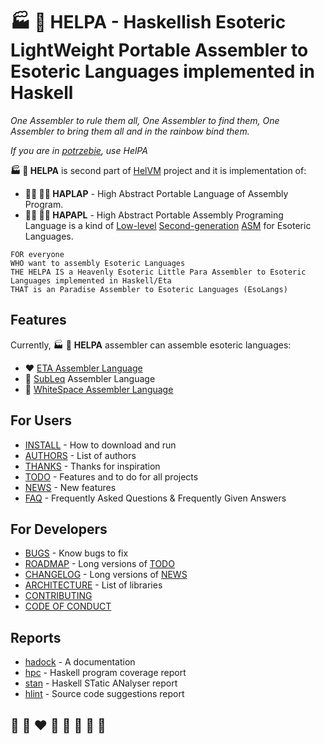 # 🏭 🌾 HELPA - Haskellish Esoteric LightWeight Portable Assembler to Esoteric Languages implemented in Haskell

*One Assembler to rule them all, One Assembler to find them, One Assembler to bring them all and in the rainbow bind them.*

*If you are in [potrzebie](https://en.wikipedia.org/wiki/Potrzebie), use HelPA*

**🏭 🌾 HELPA** is second part of [HelVM](http://helvm.github.io/) project and it is implementation of:
* **🧑‍🏭 🧑‍🌾 HAPLAP** - High Abstract Portable Language of Assembly Program.
* **🧑‍🏭 🧑‍🌾 HAPAPL** - High Abstract Portable Assembly Programing Language is a kind of [Low-level] [Second-generation] [ASM] for Esoteric Languages.

```
FOR everyone
WHO want to assembly Esoteric Languages
THE HELPA IS a Heavenly Esoteric Little Para Assembler to Esoteric Languages implemented in Haskell/Eta
THAT is an Paradise Assembler to Esoteric Languages (EsoLangs)
```

## Features
Currently, 🏭 🌾 **HELPA** assembler can assemble esoteric languages:
* ❤️ [ETA Assembler Language](http://www.miketaylor.org.uk/tech/eta/doc/easman.html)
* 💙 [SubLeq](http://mazonka.com/subleq/) Assembler Language
* 🤍 [WhiteSpace Assembler Language](https://helvm.github.io/wsa/intro.html)

[comment]: <> (* 🌈 BrainFuck Assembler Language)
[comment]: <> (* 💛 Malbolge Assembler Language)
[comment]: <> (* 💚 Piet Assembler Language)
[comment]: <> (* 🖤 WMachine Assembler Language)

## For Users
* [INSTALL](users/INSTALL.md) - How to download and run
* [AUTHORS](users/AUTHORS.md) - List of authors
* [THANKS](users/THANKS.md) - Thanks for inspiration
* [TODO](users/TODO.md) - Features and to do for all projects
* [NEWS](users/NEWS.md) - New features
* [FAQ](users/FAQ.md) - Frequently Asked Questions & Frequently Given Answers

## For Developers
* [BUGS](developers/BUGS.md) - Know bugs to fix
* [ROADMAP](developers/ROADMAP.md) - Long versions of [TODO](users/TODO.md)
* [CHANGELOG](developers/CHANGELOG.md) - Long versions of [NEWS](users/NEWS.md)
* [ARCHITECTURE](developers/ARCHITECTURE.md) - List of libraries
* [CONTRIBUTING](developers/CONTRIBUTING.md)
* [CODE OF CONDUCT](developers/CODE_OF_CONDUCT.md)

## Reports
* [hadock](reports/helpa/index.html) - A documentation
* [hpc](reports/helpa-test/hpc_index_fun.html) - Haskell program coverage report
* [stan](reports/stan.html) - Haskell STatic ANalyser report
* [hlint](reports/hlint.html) - Source code suggestions report

## 🦄 🌈 ❤️ 💛 💚 💙 🤍 🖤

[Low-level]:         https://en.wikipedia.org/wiki/Low-level_programming_language
[Second-generation]: https://en.wikipedia.org/wiki/Second-generation_programming_language
[ASM]:               https://en.wikipedia.org/wiki/Assembly_language
